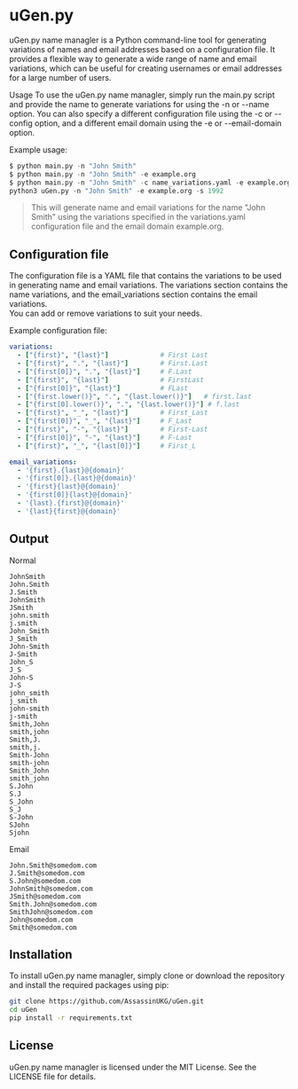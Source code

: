 # uGen.py
uGen.py name managler is a Python command-line tool for generating variations of names and email addresses based on a configuration file. It provides a flexible way to generate a wide range of name and email variations, which can be useful for creating usernames or email addresses for a large number of users.

Usage
To use the uGen.py name managler, simply run the main.py script and provide the name to generate variations for using the -n or --name option. You can also specify a different configuration file using the -c or --config option, and a different email domain using the -e or --email-domain option.

Example usage:

```python
$ python main.py -n "John Smith"
$ python main.py -n "John Smith" -e example.org
$ python main.py -n "John Smith" -c name_variations.yaml -e example.org
python3 uGen.py -n "John Smith" -e example.org -s 1992
```
>This will generate name and email variations for the name "John Smith" using the variations specified in the variations.yaml configuration file and the email domain example.org.

## Configuration file
The configuration file is a YAML file that contains the variations to be used in generating name and email variations. The variations section contains the name variations, and the email_variations section contains the email variations.  
You can add or remove variations to suit your needs.

Example configuration file:

```yaml
variations:
  - ["{first}", "{last}"]             # First Last
  - ["{first}", ".", "{last}"]        # First.Last
  - ["{first[0]}", ".", "{last}"]     # F.Last
  - ["{first}", "{last}"]             # FirstLast
  - ["{first[0]}", "{last}"]          # FLast
  - ["{first.lower()}", ".", "{last.lower()}"]   # first.last
  - ["{first[0].lower()}", ".", "{last.lower()}"] # f.last
  - ["{first}", "_", "{last}"]        # First_Last
  - ["{first[0]}", "_", "{last}"]     # F_Last
  - ["{first}", "-", "{last}"]        # First-Last
  - ["{first[0]}", "-", "{last}"]     # F-Last
  - ["{first}", "_", "{last[0]}"]     # First_L

email_variations:
  - '{first}.{last}@{domain}'
  - '{first[0]}.{last}@{domain}'
  - '{first}{last}@{domain}'
  - '{first[0]}{last}@{domain}'
  - '{last}.{first}@{domain}'
  - '{last}{first}@{domain}'
```

## Output
Normal
```
JohnSmith
John.Smith
J.Smith
JohnSmith
JSmith
john.smith
j.smith
John_Smith
J_Smith
John-Smith
J-Smith
John_S
J_S
John-S
J-S
john_smith
j_smith
john-smith
j-smith
Smith,John
smith,john
Smith,J.
smith,j.
Smith-John
smith-john
Smith_John
smith_john
S.John
S.J
S_John
S_J
S-John
SJohn
Sjohn
```
Email
```
John.Smith@somedom.com
J.Smith@somedom.com
S.John@somedom.com
JohnSmith@somedom.com
JSmith@somedom.com
Smith.John@somedom.com
SmithJohn@somedom.com
John@somedom.com
Smith@somedom.com
```

## Installation
To install uGen.py name managler, simply clone or download the repository and install the required packages using pip:

```bash
git clone https://github.com/AssassinUKG/uGen.git
cd uGen
pip install -r requirements.txt
```

## License
uGen.py name managler is licensed under the MIT License. See the LICENSE file for details.

